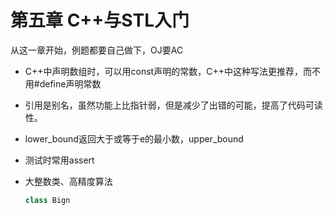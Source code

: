 # 第五章 C++与STL入门

从这一章开始，例题都要自己做下，OJ要AC

* C++中声明数组时，可以用const声明的常数，C++中这种写法更推荐，而不用\#define声明常数
* 引用是别名，虽然功能上比指针弱，但是减少了出错的可能，提高了代码可读性。
* lower\_bound返回大于或等于e的最小数，upper\_bound
* 测试时常用assert
* 大整数类、高精度算法

  ```cpp
  class Bign
  ```

